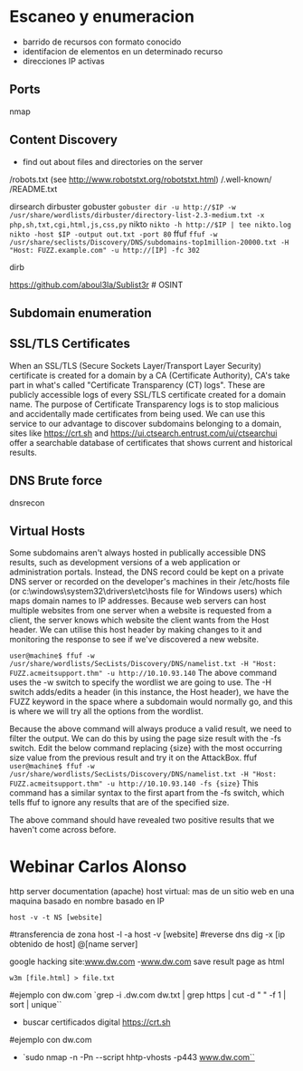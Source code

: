 # Escaneo y enumeracion

- barrido de recursos con formato conocido
- identifacion de elementos en un determinado recurso
- direcciones IP activas


## Ports
nmap

## Content Discovery

- find out about files and directories on the server

/robots.txt (see <http://www.robotstxt.org/robotstxt.html>)
/.well-known/
/README.txt


dirsearch
dirbuster
gobuster
	`gobuster dir -u http://$IP -w /usr/share/wordlists/dirbuster/directory-list-2.3-medium.txt -x php,sh,txt,cgi,html,js,css,py`
nikto
	`nikto -h http://$IP | tee nikto.log`
    `nikto -host $IP -output out.txt -port 80`
ffuf
    `ffuf -w /usr/share/seclists/Discovery/DNS/subdomains-top1million-20000.txt -H "Host: FUZZ.example.com" -u http://[IP] -fc 302`

dirb

https://github.com/aboul3la/Sublist3r # OSINT

















## Subdomain enumeration

## SSL/TLS Certificates
When an SSL/TLS (Secure Sockets Layer/Transport Layer Security) certificate is created for a domain by a CA (Certificate Authority), CA's take part in what's called "Certificate Transparency (CT) logs". These are publicly accessible logs of every SSL/TLS certificate created for a domain name. The purpose of Certificate Transparency logs is to stop malicious and accidentally made certificates from being used. We can use this service to our advantage to discover subdomains belonging to a domain, sites like https://crt.sh and https://ui.ctsearch.entrust.com/ui/ctsearchui offer a searchable database of certificates that shows current and historical results.

## DNS Brute force
dnsrecon


## Virtual Hosts
Some subdomains aren't always hosted in publically accessible DNS results, such as development versions of a web application or administration portals. Instead, the DNS record could be kept on a private DNS server or recorded on the developer's machines in their /etc/hosts file (or c:\windows\system32\drivers\etc\hosts file for Windows users) which maps domain names to IP addresses. 
Because web servers can host multiple websites from one server when a website is requested from a client, the server knows which website the client wants from the Host header. We can utilise this host header by making changes to it and monitoring the response to see if we've discovered a new website.

`user@machine$ ffuf -w /usr/share/wordlists/SecLists/Discovery/DNS/namelist.txt -H "Host: FUZZ.acmeitsupport.thm" -u http://10.10.93.140`
The above command uses the -w switch to specify the wordlist we are going to use. The -H switch adds/edits a header (in this instance, the Host header), we have the FUZZ keyword in the space where a subdomain would normally go, and this is where we will try all the options from the wordlist.

Because the above command will always produce a valid result, we need to filter the output. We can do this by using the page size result with the -fs switch. Edit the below command replacing {size} with the most occurring size value from the previous result and try it on the AttackBox.
ffuf
`user@machine$ ffuf -w /usr/share/wordlists/SecLists/Discovery/DNS/namelist.txt -H "Host: FUZZ.acmeitsupport.thm" -u http://10.10.93.140 -fs {size}`
This command has a similar syntax to the first apart from the -fs switch, which tells ffuf to ignore any results that are of the specified size.

The above command should have revealed two positive results that we haven't come across before.




# Webinar Carlos Alonso
http server  documentation (apache)
host virtual:  mas de un sitio web en una maquina
	basado en nombre
	basado en IP

`host -v -t NS [website]`

#transferencia de zona
host -l -a 
host -v [website]
#reverse dns
dig -x [ip obtenido de host] @[name server]



google hacking
site:www.dw.com -www.dw.com
save result page as html


`w3m [file.html] > file.txt`

#ejemplo con dw.com
`grep -i \.dw.com dw.txt | grep https | cut -d " " -f 1 | sort | unique``

- buscar certificados digital <https://crt.sh>



#ejemplo con dw.com
- `sudo nmap -n -Pn --script hhtp-vhosts -p443 www.dw.com``












